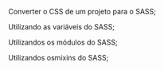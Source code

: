 Converter o CSS de um projeto para o SASS;

Utilizando as variáveis do SASS;

Utilizandos os módulos do SASS;

Utilizandos osmixins do SASS;
